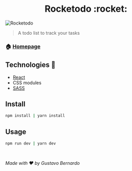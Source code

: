 <h1 align="center">Rocketodo :rocket:</h1>

<img alt="Rocketodo" src="https://i.imgur.com/Rw6agxc.png" />

> A todo list to track your tasks

### 🏠 [Homepage](https://rocketodo.vercel.app/)

## Technologies :rocket:

- [React](https://reactjs.org/)
- CSS modules
- [SASS](https://sass-lang.com/)

## Install

```sh
npm install | yarn install
```

## Usage

```sh
npm run dev | yarn dev
```

<br>

_Made with :heart: by Gustavo Bernardo_
